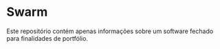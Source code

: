 # Swarm

Este repositório contém apenas informações sobre um software fechado para finalidades de portfólio.


